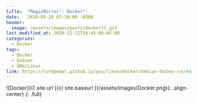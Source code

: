 ```yaml
---
title:  "MagicMirror²: Docker"
date:   2020-09-28 07:30:00 -0300
header:
  image: /assets/images/posts/dockertt.gif
last_modified_at: 2020-12-12T16:45:00-05:00
categories:
  - Docker
tags:
  - Docker
  - Debian
  - GNU/Linux
link: https://lordpedal.github.io/gnu/linux/docker/debian-docker-ce/#docker-magicmirror
---
```


![Docker]({{ site.url }}{{ site.baseurl }}/assets/images/Docker.png){: .align-center}
{: .full}
